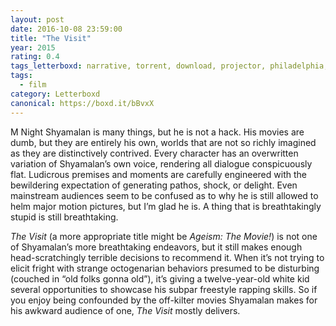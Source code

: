 ```yaml
---
layout: post 
date: 2016-10-08 23:59:00
title: "The Visit"
year: 2015
rating: 0.4
tags_letterboxd: narrative, torrent, download, projector, philadelphia, Robtober
tags:
  - film
category: Letterboxd
canonical: https://boxd.it/bBvxX
---
```


M Night Shyamalan is many things, but he is not a hack. His movies are dumb, but they are entirely his own, worlds that are not so richly imagined as they are distinctively contrived. Every character has an overwritten variation of Shyamalan’s own voice, rendering all dialogue conspicuously flat. Ludicrous premises and moments are carefully engineered with the bewildering expectation of generating pathos, shock, or delight. Even mainstream audiences seem to be confused as to why he is still allowed to helm major motion pictures, but I’m glad he is. A thing that is breathtakingly stupid is still breathtaking.

<cite>The Visit</cite> (a more appropriate title might be <cite>Ageism: The Movie!</cite>) is not one of Shyamalan’s more breathtaking endeavors, but it still makes enough head-scratchingly terrible decisions to recommend it. When it’s not trying to elicit fright with strange octogenarian behaviors presumed to be disturbing (couched in “old folks gonna old”), it’s giving a twelve-year-old white kid several opportunities to showcase his subpar freestyle rapping skills. So if you enjoy being confounded by the off-kilter movies Shyamalan makes for his awkward audience of one, <cite>The Visit</cite> mostly delivers.
